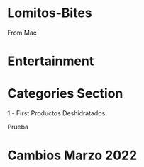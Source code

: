 # Lomitos-Bites
From Mac
# Entertainment

# Categories Section
 1.- First Productos Deshidratados.

 Prueba
 
# Cambios Marzo 2022